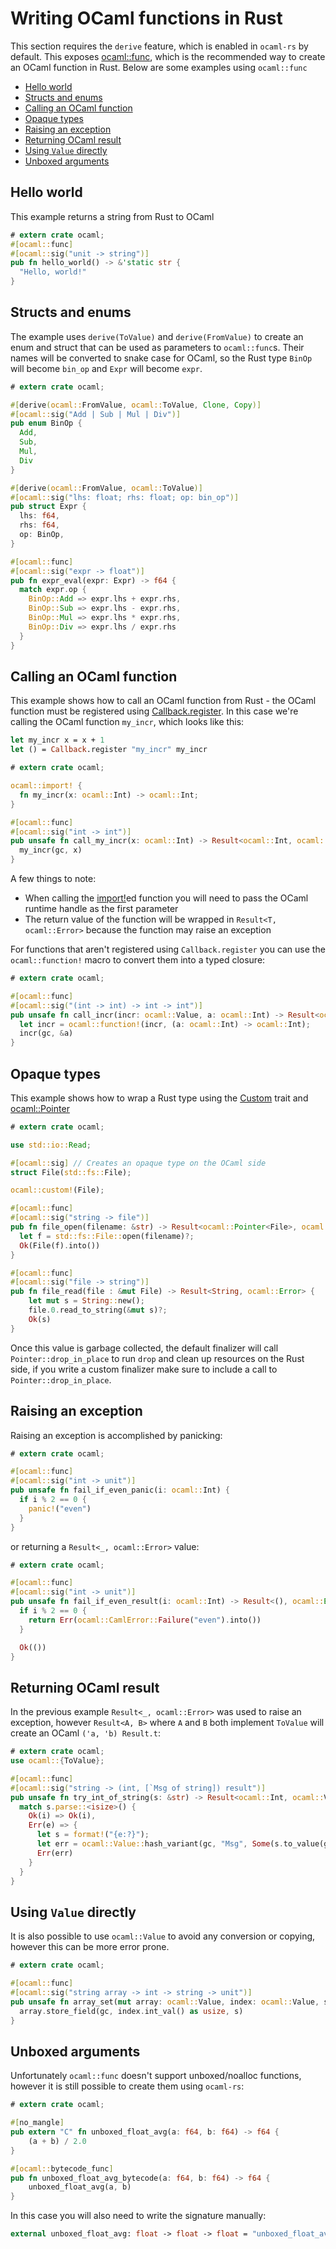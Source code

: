 # Writing OCaml functions in Rust

This section requires the `derive` feature, which is enabled in `ocaml-rs` by default. This exposes [ocaml::func](https://docs.rs/ocaml/latest/ocaml/attr.func.html), which is the recommended way to create an OCaml function in Rust. Below are some examples using `ocaml::func`

- [Hello world](#hello-world)
- [Structs and enums](#structs-and-enums)
- [Calling an OCaml function](#calling-an-ocaml-function)
- [Opaque types](#opaque-types)
- [Raising an exception](#raising-an-exception)
- [Returning OCaml result](#returning-ocaml-resut)
- [Using `Value` directly](#using-value-directly)
- [Unboxed arguments](#unboxed-arguments)

## Hello world

This example returns a string from Rust to OCaml

```rust
# extern crate ocaml;
#[ocaml::func]
#[ocaml::sig("unit -> string")]
pub fn hello_world() -> &'static str {
  "Hello, world!"
}
```

## Structs and enums

The example uses `derive(ToValue)` and `derive(FromValue)` to create an enum and struct that can be used as parameters to `ocaml::func`s. Their names will be converted to snake case for OCaml, so the Rust type `BinOp` will become `bin_op` and `Expr` will become `expr`.

```rust
# extern crate ocaml;

#[derive(ocaml::FromValue, ocaml::ToValue, Clone, Copy)]
#[ocaml::sig("Add | Sub | Mul | Div")]
pub enum BinOp {
  Add,
  Sub,
  Mul,
  Div
}

#[derive(ocaml::FromValue, ocaml::ToValue)]
#[ocaml::sig("lhs: float; rhs: float; op: bin_op")]
pub struct Expr {
  lhs: f64,
  rhs: f64,
  op: BinOp,
}

#[ocaml::func]
#[ocaml::sig("expr -> float")]
pub fn expr_eval(expr: Expr) -> f64 {
  match expr.op {
    BinOp::Add => expr.lhs + expr.rhs,
    BinOp::Sub => expr.lhs - expr.rhs,
    BinOp::Mul => expr.lhs * expr.rhs,
    BinOp::Div => expr.lhs / expr.rhs
  }
}

```

## Calling an OCaml function

This example shows how to call an OCaml function from Rust - the OCaml function must be registered using [Callback.register](https://ocaml.org/api/Callback.html). In this case we're calling the OCaml function `my_incr`, which looks like this:

```ocaml
let my_incr x = x + 1
let () = Callback.register "my_incr" my_incr
```

```rust
# extern crate ocaml;

ocaml::import! {
  fn my_incr(x: ocaml::Int) -> ocaml::Int;
}

#[ocaml::func]
#[ocaml::sig("int -> int")]
pub unsafe fn call_my_incr(x: ocaml::Int) -> Result<ocaml::Int, ocaml::Error> {
  my_incr(gc, x)
}
```

A few things to note:

- When calling the [import!](https://docs.rs/ocaml/latest/ocaml/macro.import.html)ed function you will need to pass the OCaml runtime handle as the first parameter
- The return value of the function will be wrapped in `Result<T, ocaml::Error>` because the function may raise an exception

For functions that aren't registered using `Callback.register` you can use the `ocaml::function!` macro to convert them into a typed closure:

```rust
# extern crate ocaml;

#[ocaml::func]
#[ocaml::sig("(int -> int) -> int -> int")]
pub unsafe fn call_incr(incr: ocaml::Value, a: ocaml::Int) -> Result<ocaml::Int, ocaml::Error> {
  let incr = ocaml::function!(incr, (a: ocaml::Int) -> ocaml::Int);
  incr(gc, &a)
}
```

## Opaque types

This example shows how to wrap a Rust type using the [Custom](https://docs.rs/ocaml/latest/ocaml/custom/trait.Custom.html) trait and [ocaml::Pointer](https://docs.rs/ocaml/latest/ocaml/struct.Pointer.html)

```rust
# extern crate ocaml;

use std::io::Read;

#[ocaml::sig] // Creates an opaque type on the OCaml side
struct File(std::fs::File);

ocaml::custom!(File);

#[ocaml::func]
#[ocaml::sig("string -> file")]
pub fn file_open(filename: &str) -> Result<ocaml::Pointer<File>, ocaml::Error> {
  let f = std::fs::File::open(filename)?;
  Ok(File(f).into())
}

#[ocaml::func]
#[ocaml::sig("file -> string")]
pub fn file_read(file : &mut File) -> Result<String, ocaml::Error> {
    let mut s = String::new();
    file.0.read_to_string(&mut s)?;
    Ok(s)
}
```

Once this value is garbage collected, the default finalizer will call `Pointer::drop_in_place` to run `drop` and clean up resources on the Rust side, if you write a custom finalizer make sure to include a call to `Pointer::drop_in_place`.

## Raising an exception

Raising an exception is accomplished by panicking:


```rust
# extern crate ocaml;

#[ocaml::func]
#[ocaml::sig("int -> unit")]
pub unsafe fn fail_if_even_panic(i: ocaml::Int) {
  if i % 2 == 0 {
    panic!("even")
  }
}
```

or returning a `Result<_, ocaml::Error>` value:


```rust
# extern crate ocaml;

#[ocaml::func]
#[ocaml::sig("int -> unit")]
pub unsafe fn fail_if_even_result(i: ocaml::Int) -> Result<(), ocaml::Error> {
  if i % 2 == 0 {
    return Err(ocaml::CamlError::Failure("even").into())
  }

  Ok(())
}
```

## Returning OCaml result

In the previous example `Result<_, ocaml::Error>` was used to raise an exception, however `Result<A, B>` where `A` and `B` both implement `ToValue` will create an OCaml `('a, 'b) Result.t`:

```rust
# extern crate ocaml;
use ocaml::{ToValue};

#[ocaml::func]
#[ocaml::sig("string -> (int, [`Msg of string]) result")]
pub unsafe fn try_int_of_string(s: &str) -> Result<ocaml::Int, ocaml::Value> {
  match s.parse::<isize>() {
    Ok(i) => Ok(i),
    Err(e) => {
      let s = format!("{e:?}");
      let err = ocaml::Value::hash_variant(gc, "Msg", Some(s.to_value(gc)));
      Err(err)
    }
  }
}
```

## Using `Value` directly

It is also possible to use `ocaml::Value` to avoid any conversion or copying, however this can be more error prone.

```rust
# extern crate ocaml;

#[ocaml::func]
#[ocaml::sig("string array -> int -> string -> unit")]
pub unsafe fn array_set(mut array: ocaml::Value, index: ocaml::Value, s: ocaml::Value) {
  array.store_field(gc, index.int_val() as usize, s)
}
```

## Unboxed arguments

Unfortunately `ocaml::func` doesn't support unboxed/noalloc functions, however it is still possible to create them using `ocaml-rs`:

```rust
# extern crate ocaml;

#[no_mangle]
pub extern "C" fn unboxed_float_avg(a: f64, b: f64) -> f64 {
    (a + b) / 2.0
}

#[ocaml::bytecode_func]
pub fn unboxed_float_avg_bytecode(a: f64, b: f64) -> f64 {
    unboxed_float_avg(a, b)
}
```

In this case you will also need to write the signature manually:

```ocaml
external unboxed_float_avg: float -> float -> float = "unboxed_float_avg_bytecode" "unboxed_float_avg" [@@unboxed] [@@noalloc]
```

